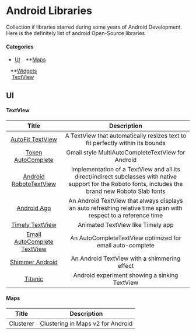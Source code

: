 Android Libraries
================

Collection if libraries starred during some years of Android Development. Here is the definitely list of android Open-Source libraries

#### Categories


* [UI](#ui)
&nbsp;&nbsp; **[Maps]()   

&nbsp;&nbsp; **[Widgets]()  
&nbsp;&nbsp;&nbsp;&nbsp;[TextView](#textview)

  




## UI

#### TextView

| Title | Description |
| :----------: | :--------: |
| [AutoFit TextView](https://github.com/grantland/android-autofittextview) | A TextView that automatically resizes text to fit perfectly within its bounds |
| [Token AutoComplete](https://github.com/splitwise/TokenAutoComplete) | Gmail style MultiAutoCompleteTextView for Android |
| [Android RobotoTextView](https://github.com/johnkil/Android-RobotoTextView) | Implementation of a TextView and all its direct/indirect subclasses with native support for the Roboto fonts, includes the brand new Roboto Slab fonts |
| [Android Ago](https://github.com/curioustechizen/android-ago) | An Android TextView that always displays an auto refreshing relative time span with respect to a reference time |
| [Timely TextView](https://github.com/adnan-SM/TimelyTextView) | Animated TextView like Timely app |
| [Email AutoComplete TextView](https://github.com/greenhalolabs/EmailAutoCompleteTextView) | An AutoCompleteTextView optimized for email auto-complete |
| [Shimmer Android](https://github.com/RomainPiel/Shimmer-android) | An Android TextView with a shimmering effect |
| [Titanic](https://github.com/RomainPiel/Titanic) | Android experiment showing a sinking TextView |

#### Maps

| Title | Description |
| :----------: | :--------: |
| Clusterer | Clustering in Maps v2 for Android |



